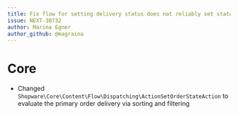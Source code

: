 ```yaml
---
title: Fix flow for setting delivery status does not reliably set status for orders with shipping discounts
issue: NEXT-38732
author: Marina Egner
author_github: @magraina
---
```

# Core
* Changed `Shopware\Core\Content\Flow\Dispatching\ActionSetOrderStateAction` to evaluate the primary order delivery via sorting and filtering

